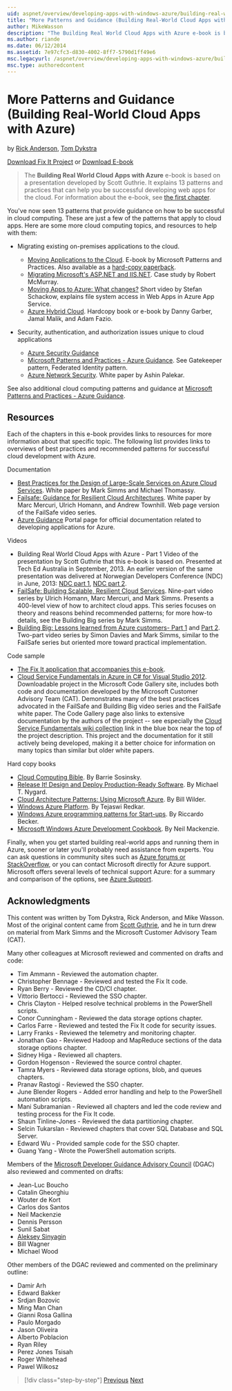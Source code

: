 ```yaml
---
uid: aspnet/overview/developing-apps-with-windows-azure/building-real-world-cloud-apps-with-windows-azure/more-patterns-and-guidance
title: "More Patterns and Guidance (Building Real-World Cloud Apps with Azure) | Microsoft Docs"
author: MikeWasson
description: "The Building Real World Cloud Apps with Azure e-book is based on a presentation developed by Scott Guthrie. It explains 13 patterns and practices that can he..."
ms.author: riande
ms.date: 06/12/2014
ms.assetid: 7e97cfc3-d830-4002-8ff7-5790d1ff49e6
msc.legacyurl: /aspnet/overview/developing-apps-with-windows-azure/building-real-world-cloud-apps-with-windows-azure/more-patterns-and-guidance
msc.type: authoredcontent
---
```

# More Patterns and Guidance (Building Real-World Cloud Apps with Azure)

by [Rick Anderson](https://twitter.com/RickAndMSFT), [Tom Dykstra](https://github.com/tdykstra)

[Download Fix It Project](https://code.msdn.microsoft.com/Fix-It-app-for-Building-cdd80df4) or [Download E-book](https://docs.microsoft.com/archive/blogs/microsoft_press/free-ebook-building-cloud-apps-with-microsoft-azure)

> The **Building Real World Cloud Apps with Azure** e-book is based on a presentation developed by Scott Guthrie. It explains 13 patterns and practices that can help you be successful developing web apps for the cloud. For information about the e-book, see [the first chapter](introduction.md).

You've now seen 13 patterns that provide guidance on how to be successful in cloud computing. These are just a few of the patterns that apply to cloud apps. Here are some more cloud computing topics, and resources to help with them:

- Migrating existing on-premises applications to the cloud. 

    - [Moving Applications to the Cloud](https://msdn.microsoft.com/library/ff728592.aspx). E-book by Microsoft Patterns and Practices. Also available as a [hard-copy paperback](https://www.amazon.com/dp/1621140202).
    - [Migrating Microsoft's ASP.NET and IIS.NET](https://go.microsoft.com/fwlink/?LinkId=400656). Case study by Robert McMurray.
    - [Moving Apps to Azure: What changes?](https://azure.microsoft.com/documentation/videos/web-sites-internals-and-the-file-system/) Short video by Stefan Schackow, explains file system access in Web Apps in Azure App Service.
    - [Azure Hybrid Cloud](https://www.amazon.com/dp/B00EOP4UQW). Hardcopy book or e-book by Danny Garber, Jamal Malik, and Adam Fazio.
- Security, authentication, and authorization issues unique to cloud applications

    - [Azure Security Guidance](https://azure.microsoft.com/blog/2014/02/10/best-practices-windows-azure-websites-waws/)
    - [Microsoft Patterns and Practices - Azure Guidance](https://msdn.microsoft.com/library/dn568099.aspx). See Gatekeeper pattern, Federated Identity pattern.
    - [Azure Network Security](https://download.microsoft.com/download/4/3/9/43902EC9-410E-4875-8800-0788BE146A3D/Windows%20Azure%20Network%20Security%20Whitepaper%20-%20FINAL.docx). White paper by Ashin Palekar.

See also additional cloud computing patterns and guidance at [Microsoft Patterns and Practices - Azure Guidance](https://msdn.microsoft.com/library/dn568099.aspx).

<a id="resources"></a>
## Resources

Each of the chapters in this e-book provides links to resources for more information about that specific topic. The following list provides links to overviews of best practices and recommended patterns for successful cloud development with Azure.

Documentation

- [Best Practices for the Design of Large-Scale Services on Azure Cloud Services](https://msdn.microsoft.com/library/windowsazure/jj717232.aspx). White paper by Mark Simms and Michael Thomassy.
- [Failsafe: Guidance for Resilient Cloud Architectures](https://msdn.microsoft.com/library/windowsazure/jj853352.aspx). White paper by Marc Mercuri, Ulrich Homann, and Andrew Townhill. Web page version of the FailSafe video series.
- [Azure Guidance](https://azure.microsoft.com/develop/net/guidance/) Portal page for official documentation related to developing applications for Azure.

Videos

- Building Real World Cloud Apps with Azure - Part 1 Video of the presentation by Scott Guthrie that this e-book is based on. Presented at Tech Ed Australia in September, 2013. An earlier version of the same presentation was delivered at Norwegian Developers Conference (NDC) in June, 2013: [NDC part 1](http://vimeo.com/68215538), [NDC part 2](http://vimeo.com/68215602).
- [FailSafe: Building Scalable, Resilient Cloud Services](https://channel9.msdn.com/Series/FailSafe). Nine-part video series by Ulrich Homann, Marc Mercuri, and Mark Simms. Presents a 400-level view of how to architect cloud apps. This series focuses on theory and reasons behind recommended patterns; for more how-to details, see the Building Big series by Mark Simms.
- [Building Big: Lessons learned from Azure customers- Part 1](https://channel9.msdn.com/Events/Build/2012/3-029) and [Part 2](https://channel9.msdn.com/Events/Build/2012/3-030). Two-part video series by Simon Davies and Mark Simms, similar to the FailSafe series but oriented more toward practical implementation.

Code sample

- [The Fix It application that accompanies this e-book](https://code.msdn.microsoft.com/Fix-It-app-for-Building-cdd80df4?cdn_id=2013-12-03-002).
- [Cloud Service Fundamentals in Azure in C# for Visual Studio 2012](https://aka.ms/csf). Downloadable project in the Microsoft Code Gallery site, includes both code and documentation developed by the Microsoft Customer Advisory Team (CAT). Demonstrates many of the best practices advocated in the FailSafe and Building Big video series and the FailSafe white paper. The Code Gallery page also links to extensive documentation by the authors of the project -- see especially the [Cloud Service Fundamentals wiki collection](https://social.technet.microsoft.com/wiki/contents/articles/17987.cloud-service-fundamentals.aspx) link in the blue box near the top of the project description. This project and the documentation for it still actively being developed, making it a better choice for information on many topics than similar but older white papers.

Hard copy books

- [Cloud Computing Bible](https://www.amazon.com/dp/0470903562). By Barrie Sosinsky.
- [Release It! Design and Deploy Production-Ready Software](https://www.amazon.com/Release-It-Production-Ready-Pragmatic-Programmers/dp/0978739213). By Michael T. Nygard.
- [Cloud Architecture Patterns: Using Microsoft Azure](http://shop.oreilly.com/product/0636920023777.do). By Bill Wilder.
- [Windows Azure Platform](https://www.amazon.com/dp/1430235632). By Tejaswi Redkar.
- [Windows Azure programming patterns for Start-ups](https://www.amazon.com/dp/1849685606). By Riccardo Becker.
- [Microsoft Windows Azure Development Cookbook](https://www.amazon.com/dp/1849682224). By Neil Mackenzie.

Finally, when you get started building real-world apps and running them in Azure, sooner or later you'll probably need assistance from experts. You can ask questions in community sites such as [Azure forums or StackOverflow](https://azure.microsoft.com/support/forums/), or you can contact Microsoft directly for Azure support. Microsoft offers several levels of technical support Azure: for a summary and comparison of the options, see [Azure Support](https://azure.microsoft.com/support/plans/).

<a id="acknowledgments"></a>
## Acknowledgments

This content was written by Tom Dykstra, Rick Anderson, and Mike Wasson. Most of the original content came from [Scott Guthrie](https://weblogs.asp.net/scottgu/), and he in turn drew on material from Mark Simms and the Microsoft Customer Advisory Team (CAT).

Many other colleagues at Microsoft reviewed and commented on drafts and code:

- Tim Ammann - Reviewed the automation chapter.
- Christopher Bennage - Reviewed and tested the Fix It code.
- Ryan Berry - Reviewed the CD/CI chapter.
- Vittorio Bertocci - Reviewed the SSO chapter.
- Chris Clayton - Helped resolve technical problems in the PowerShell scripts.
- Conor Cunningham - Reviewed the data storage options chapter.
- Carlos Farre - Reviewed and tested the Fix It code for security issues.
- Larry Franks - Reviewed the telemetry and monitoring chapter.
- Jonathan Gao - Reviewed Hadoop and MapReduce sections of the data storage options chapter.
- Sidney Higa - Reviewed all chapters.
- Gordon Hogenson - Reviewed the source control chapter.
- Tamra Myers - Reviewed data storage options, blob, and queues chapters.
- Pranav Rastogi - Reviewed the SSO chapter.
- June Blender Rogers - Added error handling and help to the PowerShell automation scripts.
- Mani Subramanian - Reviewed all chapters and led the code review and testing process for the Fix It code.
- Shaun Tinline-Jones - Reviewed the data partitioning chapter.
- Selcin Tukarslan - Reviewed chapters that cover SQL Database and SQL Server.
- Edward Wu - Provided sample code for the SSO chapter.
- Guang Yang - Wrote the PowerShell automation scripts.

Members of the [Microsoft Developer Guidance Advisory Council](https://aka.ms/DGAC) (DGAC) also reviewed and commented on drafts:

- Jean-Luc Boucho
- Catalin Gheorghiu
- Wouter de Kort
- Carlos dos Santos
- Neil Mackenzie
- Dennis Persson
- Sunil Sabat
- [Aleksey Sinyagin](http://www.linkedin.com/in/sinyagin)
- Bill Wagner
- Michael Wood

Other members of the DGAC reviewed and commented on the preliminary outline:

- Damir Arh
- Edward Bakker
- Srdjan Bozovic
- Ming Man Chan
- Gianni Rosa Gallina
- Paulo Morgado
- Jason Oliveira
- Alberto Poblacion
- Ryan Riley
- Perez Jones Tsisah
- Roger Whitehead
- Pawel Wilkosz

> [!div class="step-by-step"]
> [Previous](queue-centric-work-pattern.md)
> [Next](the-fix-it-sample-application.md)
